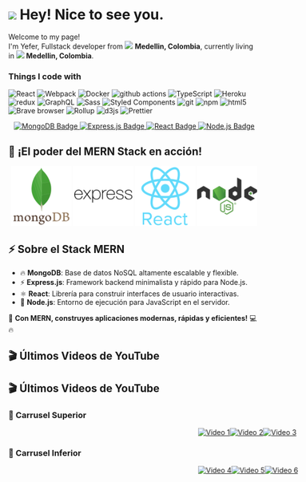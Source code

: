 <h1><img src="https://emojis.slackmojis.com/emojis/images/1531849430/4246/blob-sunglasses.gif?1531849430" width="30"/> Hey! Nice to see you.</h1>


<p>Welcome to my page! </br> I'm Yefer, Fullstack developer from <img src="https://github.com/user-attachments/assets/31af02a5-ca29-40f0-8e8d-b52d0c2c95fd" width="13"/> <b>Medellin, Colombia</b>, currently living in <img src="https://github.com/user-attachments/assets/31af02a5-ca29-40f0-8e8d-b52d0c2c95fd" width="13"/> <b>Medellin, Colombia</b>. </p>
<h3>Things I code with</h3>
<p>
  <img alt="React" src="https://img.shields.io/badge/-React-45b8d8?style=flat-square&logo=react&logoColor=white" />
  <img alt="Webpack" src="https://img.shields.io/badge/-Webpack-8DD6F9?style=flat-square&logo=webpack&logoColor=white" /> 
  <img alt="Docker" src="https://img.shields.io/badge/-Docker-46a2f1?style=flat-square&logo=docker&logoColor=white" />
  <img alt="github actions" src="https://img.shields.io/badge/-Github_Actions-2088FF?style=flat-square&logo=github-actions&logoColor=white" />
  <img alt="TypeScript" src="https://img.shields.io/badge/-TypeScript-007ACC?style=flat-square&logo=typescript&logoColor=white" />
  <img alt="Heroku" src="https://img.shields.io/badge/-Heroku-430098?style=flat-square&logo=heroku&logoColor=white" />
  <img alt="redux" src="https://img.shields.io/badge/-Redux-764ABC?style=flat-square&logo=redux&logoColor=white" />
  <img alt="GraphQL" src="https://img.shields.io/badge/-GraphQL-E10098?style=flat-square&logo=graphql&logoColor=white" />
  <img alt="Sass" src="https://img.shields.io/badge/-Sass-CC6699?style=flat-square&logo=sass&logoColor=white" />
  <img alt="Styled Components" src="https://img.shields.io/badge/-Styled_Components-db7092?style=flat-square&logo=styled-components&logoColor=white" />
  <img alt="git" src="https://img.shields.io/badge/-Git-F05032?style=flat-square&logo=git&logoColor=white" />
  <img alt="npm" src="https://img.shields.io/badge/-NPM-CB3837?style=flat-square&logo=npm&logoColor=white" />
  <img alt="html5" src="https://img.shields.io/badge/-HTML5-E34F26?style=flat-square&logo=html5&logoColor=white" />
  <img alt="Brave browser" src="https://img.shields.io/badge/-Brave_Browser-FB542B?style=flat-square&logo=brave&logoColor=white" />
  <img alt="Rollup" src="https://img.shields.io/badge/-Rollup-EC4A3F?style=flat-square&logo=rollup.js&logoColor=white" />
  <img alt="d3js" src="https://img.shields.io/badge/-D3.js-F9A03C?style=flat-square&logo=d3.js&logoColor=white" />
  <img alt="Prettier" src="https://img.shields.io/badge/-Prettier-F7B93E?style=flat-square&logo=prettier&logoColor=white" />
</p>
<p align="center">
  <a href="https://www.mongodb.com/" target="_blank">
    <img src="https://img.shields.io/badge/MongoDB-4EA94B?style=for-the-badge&logo=mongodb&logoColor=white" alt="MongoDB Badge"/>
  </a>
  <a href="https://expressjs.com/" target="_blank">
    <img src="https://img.shields.io/badge/Express.js-000000?style=for-the-badge&logo=express&logoColor=white" alt="Express.js Badge"/>
  </a>
  <a href="https://react.dev/" target="_blank">
    <img src="https://img.shields.io/badge/React-61DAFB?style=for-the-badge&logo=react&logoColor=white" alt="React Badge"/>
  </a>
  <a href="https://nodejs.org/" target="_blank">
    <img src="https://img.shields.io/badge/Node.js-339933?style=for-the-badge&logo=nodedotjs&logoColor=white" alt="Node.js Badge"/>
  </a>
</p>

## 🌟 ¡El poder del MERN Stack en acción!

<p align="center">
  <img src="https://raw.githubusercontent.com/devicons/devicon/master/icons/mongodb/mongodb-original-wordmark.svg" alt="MongoDB" width="120" height="120"/>
  <img src="https://raw.githubusercontent.com/devicons/devicon/master/icons/express/express-original-wordmark.svg" alt="Express.js" width="120" height="120"/>
  <img src="https://raw.githubusercontent.com/devicons/devicon/master/icons/react/react-original-wordmark.svg" alt="React" width="120" height="120"/>
  <img src="https://raw.githubusercontent.com/devicons/devicon/master/icons/nodejs/nodejs-original-wordmark.svg" alt="Node.js" width="120" height="120"/>
</p>

## ⚡ Sobre el Stack MERN

- 🔥 **MongoDB**: Base de datos NoSQL altamente escalable y flexible.
- ⚡ **Express.js**: Framework backend minimalista y rápido para Node.js.
- ⚛️ **React**: Librería para construir interfaces de usuario interactivas.
- 🚀 **Node.js**: Entorno de ejecución para JavaScript en el servidor.

🚀 **Con MERN, construyes aplicaciones modernas, rápidas y eficientes!** 💻🔥

## 🎬 Últimos Videos de YouTube

## 🎬 Últimos Videos de YouTube

<style>
  .carousel {
    display: flex;
    overflow: hidden;
    white-space: nowrap;
    animation: scroll 15s linear infinite;
  }
  @keyframes scroll {
    from { transform: translateX(100%); }
    to { transform: translateX(-100%); }
  }
</style>

### 🎥 Carrusel Superior
<div class="carousel">
  <a href="https://www.youtube.com/watch?v=dQw4w9WgXcQ" target="_blank">
    <img src="https://img.youtube.com/vi/dQw4w9WgXcQ/0.jpg" width="200" alt="Video 1"/>
  </a>
  <a href="https://www.youtube.com/watch?v=3JZ_D3ELwOQ" target="_blank">
    <img src="https://img.youtube.com/vi/3JZ_D3ELwOQ/0.jpg" width="200" alt="Video 2"/>
  </a>
  <a href="https://www.youtube.com/watch?v=tgbNymZ7vqY" target="_blank">
    <img src="https://img.youtube.com/vi/tgbNymZ7vqY/0.jpg" width="200" alt="Video 3"/>
  </a>
</div>

### 🎥 Carrusel Inferior
<div class="carousel">
  <a href="https://www.youtube.com/watch?v=ysz5S6PUM-U" target="_blank">
    <img src="https://img.youtube.com/vi/ysz5S6PUM-U/0.jpg" width="200" alt="Video 4"/>
  </a>
  <a href="https://www.youtube.com/watch?v=ScMzIvxBSi4" target="_blank">
    <img src="https://img.youtube.com/vi/ScMzIvxBSi4/0.jpg" width="200" alt="Video 5"/>
  </a>
  <a href="https://www.youtube.com/watch?v=9bZkp7q19f0" target="_blank">
    <img src="https://img.youtube.com/vi/9bZkp7q19f0/0.jpg" width="200" alt="Video 6"/>
  </a>
</div>
